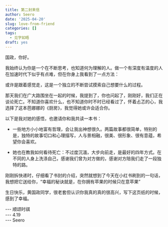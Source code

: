 ```yaml
---
title: 第二封来信
author: Seero
date: '2025-04-20'
slug: love-from-friend
categories: []
tags:
  - 见字如晤
draft: yes
---
```


<!--more-->

国政，你好。

我始终认为你是一个在不断思考，也知道何为理解的人。做一个有深度有温度的人在加速时代下似乎有点难，但在你身上我看到了一点方法：

或许是跟着感觉走，这是一个独立的不断尝试摸索自己想要什么的过程。

那天我们在广大路围坐在一起的时候，我提到了，你也问起了，刚刚好，我们正在谈论死亡。不知道你喜欢什么，也不知道你时不时已经看过了，怀着忐忑的心，我选择了这本芭娜娜的《厨房》，我觉得她或许会适合你。

以下是我对她的感悟，也邀请你和我共读一本书：

* 一些地方小小地富有哲理，会让我出神想很久。两篇故事都很简单，特别的是，独特的故事切口和心理描写，人与景相融，很美、很形象、很有意蕴，希望你会喜欢。

* 她也在教我如何看待死亡：不过度沉湎，大步向前走，是最好的四年方式。在不同的人身上洗涤自己，感谢我们曾为对方做的，感谢对方陪我们走了一段独特的路。

刚刚拆快递时，仔细看了书封的介绍，突然就想到了今天在小红书刷到的一句话，我想把它送给你，“幸福的秘诀就是，在你拥有苹果的时候只在意苹果”

生日快乐，黄国政同学，很老套但认识你我真的真的很高兴，写下这页纸的时候，感到了幸福。

--- 顺颂时祺  
--- 4.19  
--- Seero  
